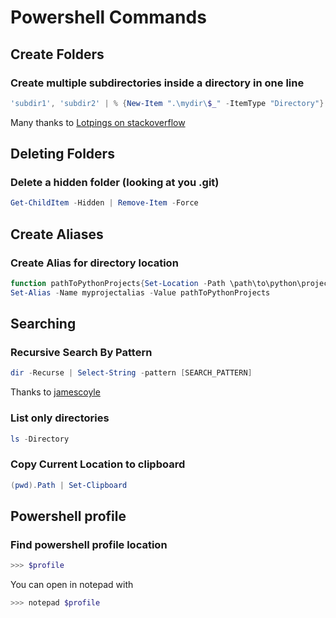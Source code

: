 # Powershell Commands

## Create Folders

### Create multiple subdirectories inside a directory in one line

```powershell
'subdir1', 'subdir2' | % {New-Item ".\mydir\$_" -ItemType "Directory"}
```

Many thanks to [Lotpings on stackoverflow](https://superuser.com/questions/1337434/how-to-create-multiple-folders-in-powershell)


## Deleting Folders

### Delete a hidden folder (looking at you .git)

```powershell
Get-ChildItem -Hidden | Remove-Item -Force
```

## Create Aliases

### Create Alias for directory location

```powershell
function pathToPythonProjects{Set-Location -Path \path\to\python\projects}
Set-Alias -Name myprojectalias -Value pathToPythonProjects
```
## Searching

### Recursive Search By Pattern

```powershell
dir -Recurse | Select-String -pattern [SEARCH_PATTERN]
```
Thanks to [jamescoyle](https://www.jamescoyle.net/how-to/1205-how-to-use-powershell-to-recursively-search-for-text-within-files-on-windows)

### List only directories

```powershell
ls -Directory
```

### Copy Current Location to clipboard

```powershell
(pwd).Path | Set-Clipboard
```


## Powershell profile

### Find powershell profile location

```powershell
>>> $profile
```
You can open in notepad with
```powershell
>>> notepad $profile
```
